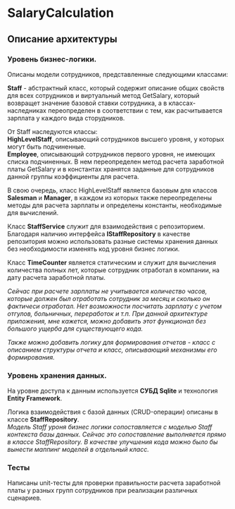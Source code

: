 # SalaryCalculation

## Описание архитектуры

### Уровень бизнес-логики.<br>

Описаны модели сотрудников, представленные следующими классами:<br>

**Staff** - абстрактный класс, который содержит описание общих свойств для всех сотрудников и виртуальный метод GetSalary, который возвращет значение базовой ставки сотрудника, а в классах-наследниках переопределен в соответствии с тем, как расчитывается зарплата у каждого вида сторудников.<br>

От Staff наследуются классы:<br>
**HighLevelStaff**, описывающий сотрудников высшего уровня, у которых могут быть подчиненные.<br>
**Employee**, описывающий сотрудников первого уровня, не имеющих списка подчиненных. В нем переопределен метод расчета заработной платы GetSalary и в константах хранятся заданные для сотрудников данной группы коэффициенты для расчета.<br>

В свою очередь, класс HighLevelStaff является базовым для классов **Salesman** и **Manager**, в каждом из которых также переопределены методы для расчета зарплаты и определены константы, необходимые для вычислений.<br>

Класс **StaffService** служит для взаимодействия с репозиторием.<br>
Благодаря наличию интерфейса **IStaffRepository** в качестве репозитория можно использовать разные системы хранения данных без необходимости изменять код уровня бизнес логики.<br>

Класс **TimeCounter** является статическим и служит для вычисления количества полных лет, которые сотрудник отработал в компании, на дату расчета заработной платы.<br>

*Сейчас при расчете зарплаты не учитывается количество часов, которые должен был отработать сотрудник за месяц и сколько он фактичеси отработал. Нет возможности посчитать зарплату с учетом отгулов, больничных, переработок и т.п. При данной архитектуре приложения, мне кажется, можно добавить этот функционал без большого ущерба для существующего кода.*<br>

*Также можно добавить логику для формирования отчетов - класс с описанием структуры отчета и класс, описывающий механизмы его формирования.*<br>


### Уровень хранения данных.

На уровне доступа к данным используется **СУБД Sqlite** и технология **Entity Framework**.<br>

Логика взаимодействия с базой данных (CRUD-операции) описаны в классе **StaffRepository**.<br>
*Модель Staff уроня бизнес логики сопоставляется с моделью Staff контекста базы данных. Сейчас это сопоставление выполняется прямо в классе StaffRepository. В качестве улучшения кода можно было бы вынести маппинг моделей в отдельный класс.*


### Тесты
Написаны unit-тесты для проверки правильности расчета заработной платы у разных групп сотрудников при реализации различных сценариев.
